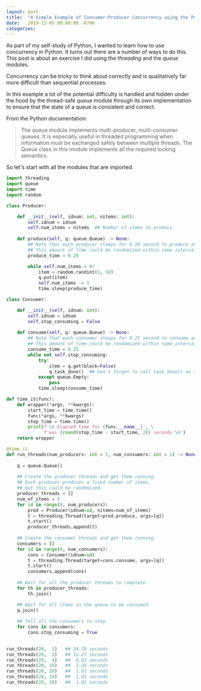 ```yaml
---
layout: post
title:  "A Simple Example of Consumer-Producer Concurrency using the Python threading and queue modules"
date:   2019-12-05 00:00:00 -0700
categories: 
---
```

As part of my self-study of Python, I wanted to learn how to use concurrency in Python. It turns out there are a number of ways to do this. This post is about an exercise I did using the _threading_ and the _queue_ modules.

Concurrency can be tricky to think about correctly and is qualitatively far more difficult than sequential processes.

In this example a lot of the potential difficulty is handled and hidden under the hood by the thread-safe _queue_ module through its own implementation to ensure that the state of a queue is consistent and correct. 

From the Python documentation:
>The queue module implements multi-producer, multi-consumer queues. It is especially useful in threaded programming when information must be exchanged safely between multiple threads. The Queue class in this module implements all the required locking semantics.

So let's start with all the modules that are imported.

~~~~~ python
import threading
import queue
import time
import random
~~~~~


~~~~~ python
class Producer:

    def __init__(self, idnum: int, nitems: int):
        self.idnum = idnum
        self.num_items = nitems  ## Number of items to produce.
        
    def produce(self, q: queue.Queue) -> None:
        ## Note that each producer sleeps for 0.20 second to produce an item
        ## This amount of time could be randomized within some interval
        produce_time = 0.20

        while self.num_items > 0:
            item = random.randint(1, 50)
            q.put(item)
            self.num_items -= 1
            time.sleep(produce_time)
~~~~~

~~~~~ python
class Consumer:

    def __init__(self, idnum: int):
        self.idnum = idnum
        self.stop_consuming = False
        
    def consume(self, q: queue.Queue) -> None:
        ## Note that each consumer sleeps for 0.25 second to consume an item
        ## This amount of time could be randomized within some interval
        consume_time = 0.25
        while not self.stop_consuming:
            try:
                item = q.get(block=False)
                q.task_done()  ## Don't forget to call task_done() on the queue
            except queue.Empty:
                pass
            time.sleep(consume_time)
~~~~~

~~~~~ python
def time_it(func):
    def wrapper(*args, **kwargs):
        start_time = time.time()
        func(*args, **kwargs)
        stop_time = time.time()
        print(f'\n Elapsed time for {func.__name__}', \
              f'was {round(stop_time - start_time, 2)} seconds \n')
    return wrapper
~~~~~

~~~~~ python
@time_it
def run_threads(num_producers: int = 1, num_consumers: int = 1) -> None:
    
    q = queue.Queue()
    
    ## Create the producer threads and get them running.
    ## Each producer produces a fixed number of items,
    ## but this could be randomized.
    producer_threads = []
    num_of_items = 5
    for id in range(0, num_producers):
        prod = Producer(idnum=id, nitems=num_of_items)
        t = threading.Thread(target=prod.produce, args=[q])
        t.start()
        producer_threads.append(t)
        
    ## Create the consumer threads and get them running.
    consumers = []
    for id in range(0, num_consumers):
        cons = Consumer(idnum=id)
        t = threading.Thread(target=cons.consume, args=[q])
        t.start()
        consumers.append(cons)
        
    ## Wait for all the producer threads to complete
    for th in producer_threads:
        th.join()

    ## Wait for all items in the queue to be consumed.
    q.join()
    
    ## Tell all the consumers to stop.
    for cons in consumers:
        cons.stop_consuming = True
    
~~~~~

~~~~~ python
run_threads(20,  1)   ## 24.78 seconds
run_threads(20,  2)   ## 12.27 seconds
run_threads(20,  4)   ##  6.01 seconds
run_threads(20, 10)   ##  2.26 seconds
run_threads(20, 20)   ##  1.01 seconds
run_threads(20, 24)   ##  1.01 seconds
run_threads(20, 30)   ##  1.01 seconds
~~~~~
